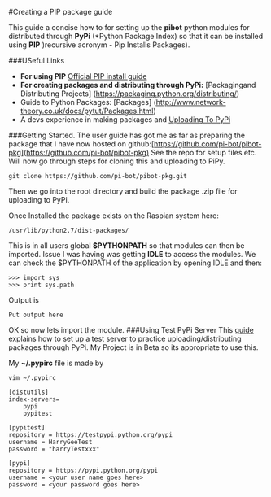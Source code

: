 #Creating a PIP package guide 

This guide a concise how to for setting up the  **pibot** python modules for distributed through **PyPi** (*Python Package Index) so that it can be installed using **PIP** )recursive acronym - Pip Installs Packages).

###USeful Links
- **For using PIP** [Official PIP install guide](https://pip.pypa.io/en/latest/reference/pip_install/)
- **For creating packages and distributing through PyPi:** [Packagingand Distributing Projects] (https://packaging.python.org/distributing/)
- Guide to Python Packages: [Packages] (http://www.network-theory.co.uk/docs/pytut/Packages.html)
- A devs experience in making packages and [Uploading To PyPi](https://tom-christie.github.io/articles/pypi/)

###Getting Started.
The user guide has got me as far as preparing the package that I have now hosted on github:[https://github.com/pi-bot/pibot-pkg](https://github.com/pi-bot/pibot-pkg)
See the repo for setup files etc. Will now go through steps for cloning this and uploading to PiPy. 

```
git clone https://github.com/pi-bot/pibot-pkg.git
```

Then we go into the root directory and build the package .zip file for uploading to PyPi.

Once Installed the package exists on the Raspian system here:

```
/usr/lib/python2.7/dist-packages/
```

This is in all users global **$PYTHONPATH** so that modules can then be imported. Issue I was having was getting **IDLE** to access the modules.  We can check the $PYTHONPATH of the application by opening IDLE and then:
```
>>> import sys
>>> print sys.path
```
Output is 
```
Put output here
```

OK so now lets import the module.
###Using Test PyPi Server
This [guide](https://wiki.python.org/moin/TestPyPI) explains how to set up a test server to practice uploading/distributing packages through PyPi.  My Project is in Beta so its appropriate to use this.

My **~/.pypirc** file is made by 

```
vim ~/.pypirc
```


```
[distutils]
index-servers=
    pypi
    pypitest

[pypitest]
repository = https://testpypi.python.org/pypi
username = HarryGeeTest
password = "harryTestxxx"

[pypi]
repository = https://pypi.python.org/pypi
username = <your user name goes here>
password = <your password goes here>
```


